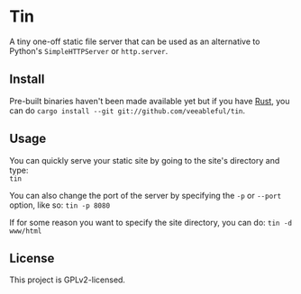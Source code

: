 Tin
===
A tiny one-off static file server that can be used as an alternative to Python's `SimpleHTTPServer` or `http.server`.

Install
-------
Pre-built binaries haven't been made available yet but if you have [Rust](https://rust-lang.org), you can do `cargo install --git git://github.com/veeableful/tin`.

Usage
-----
You can quickly serve your static site by going to the site's directory and type:  
`tin`

You can also change the port of the server by specifying the `-p` or `--port` option, like so:
`tin -p 8080`

If for some reason you want to specify the site directory, you can do:
`tin -d www/html`

License
-------
This project is GPLv2-licensed.
